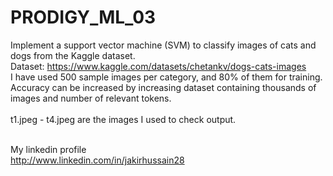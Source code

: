 # PRODIGY_ML_03
Implement a support vector machine (SVM) to classify images of cats and dogs from the Kaggle dataset.
<br>
Dataset:  https://www.kaggle.com/datasets/chetankv/dogs-cats-images
<br>
I have used 500 sample images per category, and 80% of them for training. <br> Accuracy can be increased by increasing dataset containing thousands of images and number of relevant tokens.
<br>
<br>
t1.jpeg - t4.jpeg are the images I used to check output.


<br>My linkedin profile <br>
http://www.linkedin.com/in/jakirhussain28
<br>
